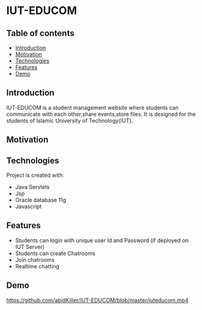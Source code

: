 # IUT-EDUCOM

## Table of contents
* [Introduction](#introduction)
* [Motivation ](#motivation)
* [Technologies](#technologies)
* [Features](#features)
* [Demo](#demo) 



## Introduction 
IUT-EDUCOM is a student management website where students can communicate with each other,share events,store files. It is designed for the students of Islamic University of Technology(IUT).

## Motivation




## Technologies 
Project is created with:
* Java Servlets  
* Jsp 
* Oracle database 11g
* Javascript

## Features
* Students can login with unique user Id and Password (if deployed on IUT Server)
* Students can create Chatrooms 
* Join chatrooms
* Realtime chatting

## Demo
 https://github.com/abidKiller/IUT-EDUCOM/blob/master/iuteducom.mp4
    
